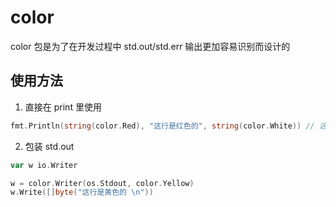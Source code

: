 # color

color 包是为了在开发过程中 std.out/std.err 输出更加容易识别而设计的

## 使用方法

1. 直接在 print 里使用
```go
fmt.Println(string(color.Red), "这行是红色的", string(color.White)) // 这里要设置一下恢复白色，要不下一行也是红色
```

2. 包装 std.out

```go
var w io.Writer

w = color.Writer(os.Stdout, color.Yellow)
w.Write([]byte("这行是黄色的 \n"))
```